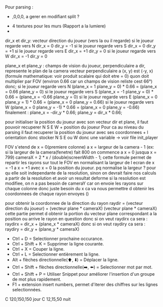 <!-- map -->
Pour parsing :
- ,0,0,0, a gerer en modifiant split ?

<!-- Pour GRAPHIQUE : -->

- 4 textures pour les murs (Rapport a la lumiere)
-

<!-- Pour vecteurs et position du joueur : -->

dir_x et dir_y: vecteur direction du joueur (vers la ou il regarde)
si le joueur regarde vers N dir_x = 0 dir_y = -1
si le joueur regarde vers S dir_x = 0 dir_y = +1
si le joueur regarde vers E dir_x = +1 dir_y = 0
si le joueur regarde vers W dir_x = -1 dir_y = 0

plane_x et plane_y : champs de vision du joueur, perpendiculaire a dir, represente le plan de la camera
vecteur perpendiculaire a (x, y) est (-y, x) (formule mathematique: voir produit scalaire qui doit etre = 0) quon doit multiplier par FOV (environ 0.66 car un champs de vision reliste cest 66°) donc;
si le joueur regarde vers N (plane_x = 1 plane_y = 0) * 0.66 = (plane_x = 0.66 plane_y = 0)
si le joueur regarde vers S (plane_x = -1 plane_y = 0) * 0.66 = (plane_x = -0.66 plane_y = 0)
si le joueur regarde vers E (plane_x = 0 plane_y = 1) * 0.66 = (plane_x = 0 plane_y = 0.66)
si le joueur regarde vers W (plane_x = 0 plane_y = -1) * 0.66 = (plane_x = 0 plane_y = -0.66)
finalement :
plane_x = -dir_y * 0.66;
plane_y = dir_x * 0.66;

pour initialiser la position du joueur avec son vecteur dir et plane, il faut pouvoir recuperer  N S E W + position du joueur
Pour ca au niveau du parsing il faut recuperer la position du joueur avec ses coordonnees + l orientation donc stocker N S E ou W donc une variable -> voir file init_player

<!-- Objectif : envoyer des rayons par colonne sur tout le champs de vision FOV : -->

FOV s'etend de x = 0(premiere colonne) a x = largeur de la camera - 1 (ex: si la largeur de la camera(fenetre) fait 800 on commence a x = 0 jusqua x = 799)
cameraX = 2 * x / (double)screenWidth - 1; cette formule permet de repartir les rayons sur tout le FOV en normalisant la largeur de l ecran de x = -1 a x = +1 avec x = 0 la position du joueur. pq normalise la largeur ? pour qu elle soit independante de la resolution, sinon on devrait faire nos calculs a partir de la resolution et avoir un resultat deforme si la resolution est modifiee, on n a pas besoin de cameraY car on envoie les rayons sur chaque colonne donc juste besoin du x
ca va nous permettre d obtenir les coordonnees de chaque rayon envoyes ()

pour obtenir la coordonnee de la direction du rayon raydir = (vecteur direction du joueur) + (vecteur plane * cameraX)
(vecteur plane * cameraX) cette partie permet d obtenir la portion du vecteur plane correspondant a la position ou arrive le rayon en question
donc si on veut raydirx ca sera : raydirx = dir_x + (plane_x * cameraX)
donc si on veut raydiry ca sera : raydiry = dir_y + (plane_y * cameraX)

<!-- Pour GRAPHIQUE : -->

- Ctrl + D = Selectionner prochaine occurance.
- Ctrl + Shift + K = Supprimer la ligne courante.
- Ctrl + X = Couper la ligne.
- Ctrl + L = Selectionner entièrement la ligne.
- Alt + flèches directionnelle(⬆️, ⬇️) = Déplacer la ligne.
- Ctrl + Shift + flèches directionnelle(➡️, ⬅️) = Selectionner mot par mot.
- Ctrl + Shift + P = Utiliser Snippet pour améliorer l'insertion d'un groupe de mot plus rapidement.
- F1 + extension insert numbers, permet d'iterer des chiffres sur les lignes selectionnées.


C 120,150,150 jour
C 12,15,50 nuit
